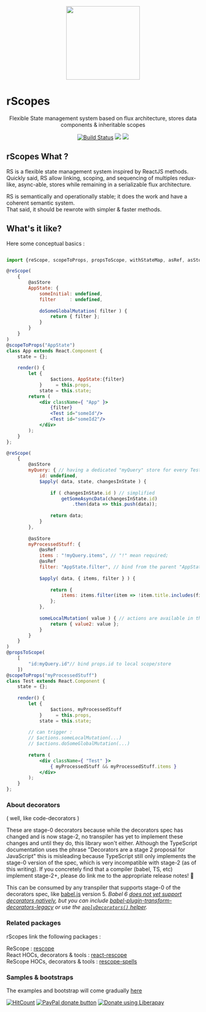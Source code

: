 
<p align="center"><img  width="192" src ="https://github.com/rScopes/rescope/raw/master/doc/assets/logo.svg?sanitize=true" /></p>

<p align="center" style="font-size:25px"><b>

# rScopes

</b></p>
<p align="center">Flexible State management system based on flux architecture, stores data components & inheritable scopes
</p>

<p align="center"><a href="https://travis-ci.org/n8tz/rescope">
<img src="https://travis-ci.org/n8tz/rescope.svg?branch=master" alt="Build Status" /></a>
<a href="https://www.npmjs.com/package/rscopes">
<img src="https://img.shields.io/npm/v/rscopes.svg" /></a>
<img src="https://img.shields.io/badge/contributions-welcome-brightgreen.svg?style=flat" />

</p>

## rScopes What ?

RS is a flexible state management system inspired by ReactJS methods.<br/>
Quickly said, RS allow linking, scoping, and sequencing of multiples redux-like, async-able, stores while remaining in a serializable flux architecture.


RS is semantically and operationally stable; it does the work and have a coherent semantic system. <br/>
That said, it should be rewrote with simpler & faster methods. <br/>

## What's it like?

Here some conceptual basics :

```jsx

import {reScope, scopeToProps, propsToScope, withStateMap, asRef, asStore}    from "rscopes";

@reScope(
	{
		@asStore
		AppState: {
			someInitial: undefined,
			filter     : undefined,
			
			doSomeGlobalMutation( filter ) {
				return { filter };
			}
		}
	}
)
@scopeToProps("AppState")
class App extends React.Component {
	state = {};
	
	render() {
		let {
			    $actions, AppState:{filter}
		    }     = this.props,
		    state = this.state;
		return (
			<div className={ "App" }>
			    {filter}
				<Test id="someId"/>
				<Test id="someId2"/>
			</div>
		);
	}
};

@reScope(
	{
		@asStore
		myQuery: { // having a dedicated "myQuery" store for every Test components
			id: undefined,
			$apply( data, state, changesInState ) {
				
				if ( changesInState.id ) // simplified
					getSomeAsyncData(changesInState.id)
						.then(data => this.push(data));
				
				return data;
			}
		},
		
		@asStore
		myProcessedStuff: {
			@asRef
			items : "!myQuery.items", // "!" mean required; 
			@asRef
			filter: "AppState.filter", // bind from the parent "AppState.filter" to "filter"
			
			$apply( data, { items, filter } ) {
				
				return {
					items: items.filter(item => !item.title.includes(filter))
				};
			},
			
			someLocalMutation( value ) { // actions are available in this component & it's childs
				return { value2: value };
			}
		}
	}
)
@propsToScope(
	[
		"id:myQuery.id"// bind props.id to local scope/store
	])
@scopeToProps("myProcessedStuff")
class Test extends React.Component {
	state = {};
	
	render() {
		let {
			    $actions, myProcessedStuff
		    }     = this.props,
		    state = this.state;
		
		// can trigger :     
		// $actions.someLocalMutation(...)
		// $actions.doSomeGlobalMutation(...)
		
		return (
			<div className={ "Test" }>
				{ myProcessedStuff && myProcessedStuff.items }
			</div>
		);
	}
};


```

### About decorators

( well, like code-decorators )

These are stage-0 decorators because while the decorators spec has changed and is now stage-2, no transpiler has yet to implement these changes and until they do, this library won't either. Although the TypeScript documentation uses the phrase "Decorators are a stage 2 proposal for JavaScript" this is misleading because TypeScript still only implements the stage-0 version of the spec, which is very incompatible with stage-2 (as of this writing). If you concretely find that a compiler (babel, TS, etc) implement stage-2+, please do link me to the appropriate release notes! 🎈


This can be consumed by any transpiler that supports stage-0 of the decorators spec, like [babel.js](https://babeljs.io/) version 5. *Babel 6 [does not yet support decorators natively](https://phabricator.babeljs.io/T2645), but you can include [babel-plugin-transform-decorators-legacy](https://github.com/loganfsmyth/babel-plugin-transform-decorators-legacy) or use the [`applyDecorators()` helper](#applydecorators-helper).*

### Related packages

rScopes link the following packages :<br>

ReScope : [rescope](https://github.com/n8tz/rescope)<br>
React HOCs, decorators & tools : [react-rescope](https://github.com/n8tz/react-rescope)<br>
ReScope HOCs, decorators & tools : [rescope-spells](https://github.com/n8tz/rescope-spells)<br>

### Samples & bootstraps

The examples and bootstrap will come gradually [here](https://github.com/n8tz/rescope-samples)

[![HitCount](http://hits.dwyl.io/caipilabs/Caipilabs/rescope.svg)](http://hits.dwyl.io/caipilabs/Caipilabs/rescope)
<span class="badge-paypal"><a href="https://www.paypal.com/cgi-bin/webscr?cmd=_s-xclick&hosted_button_id=VWKR3TWQ2U2AC" title="Donate to this project using Paypal"><img src="https://img.shields.io/badge/paypal-donate-yellow.svg" alt="PayPal donate button" /></a></span>
<a href="https://liberapay.com/n8tz/donate"><img alt="Donate using Liberapay" src="https://liberapay.com/assets/widgets/donate.svg"></a>
